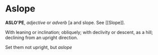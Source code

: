 # Aslope

**ASLO'PE**, _adjective_ or _adverb_ \[a and slope. See [[Slope]].

With leaning or inclination; obliquely; with declivity or descent, as a hill; declining from an upright direction.

Set them not upright, but _aslope_